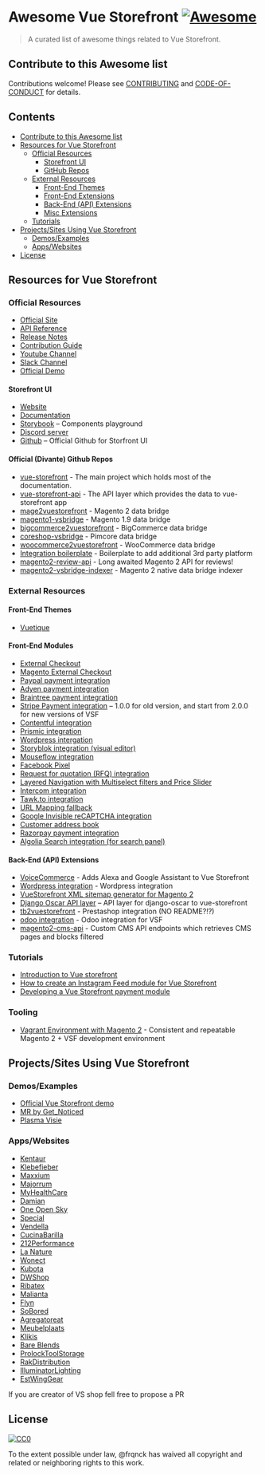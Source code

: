 
# Awesome Vue Storefront [![Awesome](https://cdn.rawgit.com/sindresorhus/awesome/d7305f38d29fed78fa85652e3a63e154dd8e8829/media/badge.svg)](https://github.com/sindresorhus/awesome)

> A curated list of awesome things related to Vue Storefront.


## Contribute to this Awesome list

Contributions welcome! Please see [CONTRIBUTING](https://github.com/frqnck/awesome-vue-storefront/blob/master/CONTRIBUTING.md) and [CODE-OF-CONDUCT](https://github.com/frqnck/awesome-vue-storefront/blob/master/CODE-OF-CONDUCT.md) for details.


## Contents

  - [Contribute to this Awesome list](#contribute-to-this-awesome-list)
  - [Resources for Vue Storefront](#resources-for-vue-storefront)
    - [Official Resources](#official-resources)
      - [Storefront UI](#storefront-ui)
      - [GitHub Repos](#github-repos)
    - [External Resources](#external-resources)
      - [Front-End Themes](#front-end-themes)
      - [Front-End Extensions](#front-end-extensions)
      - [Back-End (API) Extensions](#back-end-api-extensions)
      - [Misc Extensions](#misc-extensions)
    - [Tutorials](#tutorials)
  - [Projects/Sites Using Vue Storefront](#projectssites-using-vue-storefront)
    - [Demos/Examples](#demosexamples)
    - [Apps/Websites](#appswebsites)
  - [License](#license)


## Resources for Vue Storefront

### Official Resources
  - [Official Site](https://www.vuestorefront.io)
  - [API Reference](https://github.com/DivanteLtd/vue-storefront/tree/master/doc)
  - [Release Notes](https://github.com/DivanteLtd/vue-storefront/releases)
  - [Contribution Guide](https://github.com/DivanteLtd/vue-storefront/blob/master/CONTRIBUTING.md)
  - [Youtube Channel](https://www.youtube.com/channel/UCkm1F3Cglty3CE1QwKQUhhg)
  - [Slack Channel](https://vuestorefront.slack.com)
  - [Official Demo](https://demo.storefrontcloud.io)

#### Storefront UI
  - [Website](http://storefrontui.io/)
  - [Documentation](http://docs.storefrontui.io/)
  - [Storybook](http://storybook.storefrontui.io/) – Components playground
  - [Discord server](https://discord.gg/GS8hqFS)
  - [Github](https://github.com/DivanteLtd/storefront-ui) – Official Github for Storfront UI

#### Official (Divante) Github Repos
  - [vue-storefront](https://github.com/DivanteLtd/vue-storefront) - The main project which holds most of the documentation.
  - [vue-storefront-api](https://github.com/DivanteLtd/vue-storefront-api) - The API layer which provides the data to vue-storefront app
  - [mage2vuestorefront](https://github.com/DivanteLtd/mage2vuestorefront) - Magento 2 data bridge
  - [magento1-vsbridge](https://github.com/DivanteLtd/magento1-vsbridge) - Magento 1.9 data bridge
  - [bigcommerce2vuestorefront](https://github.com/DivanteLtd/bigcommerce2vuestorefront) - BigCommerce data bridge
  - [coreshop-vsbridge](https://github.com/DivanteLtd/coreshop-vsbridge) - Pimcore data bridge
  - [woocommerce2vuestorefront](https://github.com/DivanteLtd/woocommerce2vuestorefront) - WooCommerce data bridge
  - [Integration boilerplate](https://github.com/DivanteLtd/vue-storefront-integration-boilerplate) - Boilerplate to add additional 3rd party platform
  - [magento2-review-api](https://github.com/DivanteLtd/magento2-review-api) - Long awaited Magento 2 API for reviews!
  - [magento2-vsbridge-indexer](https://github.com/DivanteLtd/magento2-vsbridge-indexer) - Magento 2 native data bridge indexer

### External Resources

#### Front-End Themes
  - [Vuetique](https://vuetique.io/)

#### Front-End Modules
  - [External Checkout](https://github.com/Vendic/vsf-external-checkout)
  - [Magento External Checkout](https://github.com/DivanteLtd/magento2-external-checkout)
  - [Paypal payment integration](https://github.com/develodesign/vsf-payment-paypal)
  - [Adyen payment integration](https://github.com/melvin-hamilton-digital/vsf-payment-adyen)
  - [Braintree payment integration](https://github.com/danrcoull/vsf-payment-braintree)
  - [Stripe Payment integration](https://github.com/develodesign/vsf-payment-stripe) – 1.0.0 for old version, and start from 2.0.0 for new versions of VSF
  - [Contentful integration](https://github.com/juliankoehn/vsf-contentful)
  - [Prismic integration](https://www.dnd.fr/2019/03/discover-our-new-connector-between-vue-storefront-and-prismic/)
  - [Wordpress intergation](https://github.com/develodesign/vsf-wp)
  - [Storyblok integration (visual editor)](https://github.com/kodbruket/vsf-storyblok-sync)
  - [Mouseflow integration](https://github.com/cnviradiya/vsf-mouseflow)
  - [Facebook Pixel](https://github.com/new-fantastic/vsf-facebook-pixel)
  - [Request for quotation (RFQ) integration](https://github.com/Interactivated/vsf-wholesale-request)
  - [Layered Navigation with Multiselect filters and Price Slider](https://github.com/GetNoticedNL/vsf-layered-navigation)
  - [Intercom integration](https://github.com/develodesign/vsf-intercom)
  - [Tawk.to integration](https://github.com/razzul/vsf-tawk)
  - [URL Mapping fallback](https://github.com/kodbruket/vsf-mapping-fallback/)
  - [Google Invisible reCAPTCHA integration](https://github.com/aureatelabs/vsf-google-recaptcha/)
  - [Customer address book](https://github.com/aureatelabs/vsf-address-book/)
  - [Razorpay payment integration](https://github.com/aureatelabs/vsf-payment-razorpay/)
  - [Algolia Search integration (for search panel)](https://github.com/Interactivated/vsf-algolia-search)

#### Back-End (API) Extensions
  - [VoiceCommerce](https://github.com/upsidelab/voicecommerce) - Adds Alexa and Google Assistant to Vue Storefront
  - [Wordpress integration](https://github.com/develodesign/vsf-wp) - Wordpress integration
  - [VueStorefront XML sitemap generator for Magento 2
](https://github.com/Vendic/magento2-vuestorefront-xmlsitemap)
  - [Django Oscar API layer](https://github.com/ladrua/django-oscar-api-vue-storefront) – API layer for django-oscar to vue-storefront
  - [tb2vuestorefront](https://github.com/jankawulok/tb2vuestorefront) - Prestashop integration (NO README?!?)
  - [odoo integration](https://github.com/cristian-g/vsf-odoo) - Odoo integration for VSF
  - [magento2-cms-api](https://github.com/SnowdogApps/magento2-cms-api) - Custom CMS API endpoints which retrieves CMS pages and blocks filtered
  
### Tutorials
  - [Introduction to Vue storefront](https://medium.com/the-vue-storefront-journal/introduction-to-vue-storefront-a-quick-getting-started-guide-d119023ed67d)
  - [How to create an Instagram Feed module for Vue Storefront](https://itnext.io/how-to-create-an-instagram-feed-module-for-vue-storefront-eaa03019b288)
  - [Developing a Vue Storefront payment module](https://www.develodesign.co.uk/news/development-of-the-paypal-module-for-vue-storefront/#.XCoa2h2Mmmo.twitter)

### Tooling
  - [Vagrant Environment with Magento 2](https://github.com/ProxiBlue/vagrant_m2_vuestorefront) - Consistent and repeatable Magento 2 + VSF development environment

##  Projects/Sites Using Vue Storefront

### Demos/Examples
  - [Official Vue Storefront demo](https://demo.vuestorefront.io)
  - [MR by Get_Noticed](https://ecommerce-pwa.io/)
  - [Plasma Visie](https://demo.mage-pwa.io)

### Apps/Websites

  - [Kentaur](https://www.kentaur.com)
  - [Klebefieber](https://www.klebefieber.de/)
  - [Maxxium](https://maxxium.ru/presents)
  - [Majorrum](https://www.majorrum.com/)
  - [MyHealthCare](https://www.myhealthcares.eu/eu-int)
  - [Damian](https://sklep.damian.pl/)
  - [One Open Sky](https://www.oneopensky.dk/)
  - [Special](https://www.specialmilano.com/)
  - [Vendella](https://www.vendella.co.nz/)
  - [CucinaBarilla](https://www.cucinabarilla.it)
  - [212Performance](https://www.212performance.com/)
  - [La Nature](https://lanature.ru)
  - [Wonect](https://wonect.com/sg/)
  - [Kubota](https://kubotastore.pl/)
  - [DWShop](https://dwshop.pl/)
  - [Ribatex](https://ribatex.se/)
  - [Malianta](https://malianta.com/)
  - [Flyn](https://flynwetsuits.com/)
  - [SoBored](https://soboredclub.com)
  - [Agregatoreat](https://agregatoreat.ru/)
  - [Meubelplaats](https://www.meubelplaats.nl/)
  - [Klikis](https://klikis.com)
  - [Bare Blends](https://bareblends.com.au)
  - [ProlockToolStorage](https://www.prolocktoolstorage.com/)
  - [RakDistribution](https://www.rakdistribution.net/)
  - [IlluminatorLighting](https://www.illuminatorlighting.com/)
  - [EstWingGear](https://www.estwinggear.com/)

  If you are creator of VS shop fell free to propose a PR

## License

[![CC0](http://mirrors.creativecommons.org/presskit/buttons/88x31/svg/cc-zero.svg)](http://creativecommons.org/publicdomain/zero/1.0)

To the extent possible under law, @frqnck has waived all copyright and
related or neighboring rights to this work.
